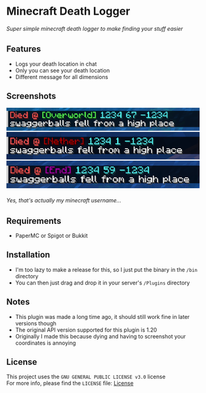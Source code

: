 # Minecraft Death Logger

###### _Super simple minecraft death logger to make finding your stuff easier_

## Features
- Logs your death location in chat
- Only you can see your death location
- Different message for all dimensions

## Screenshots
![Screenshot](./screenshots/Overworld.png)
![Screenshot](./screenshots/Nether.png)
![Screenshot](./screenshots/End.png)

###### _Yes, that's actually my minecraft username..._

## Requirements
- PaperMC or Spigot or Bukkit

## Installation
- I'm too lazy to make a release for this, so I just put the binary
in the `/bin` directory
- You can then just drag and drop it in your server's `/Plugins` directory

## Notes
- This plugin was made a long time ago, it should still work fine in later versions though
- The original API version supported for this plugin is 1.20
- Originally I made this because dying and having to screenshot your coordinates is annoying

## License
This project uses the `GNU GENERAL PUBLIC LICENSE v3.0` license<br>
For more info, please find the `LICENSE` file: [License](LICENSE)